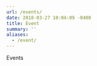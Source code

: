 ```yaml
---
url: /events/
date: 2018-03-27 10:04:09 -0400
title: Event
summary: ''
aliases:
  - /event/
---
```


Events

